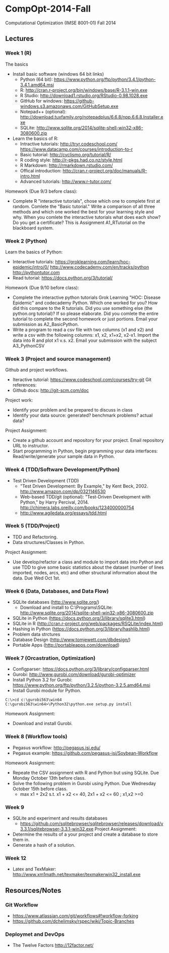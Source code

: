 CompOpt-2014-Fall
=================

Computational Optimization (IMSE 8001-01) Fall 2014

## Lectures ##

### Week 1 (R) ###
The basics
 * Install basic software (windows 64 bit links)
   * Python (64 bit): https://www.python.org/ftp/python/3.4.1/python-3.4.1.amd64.msi
   * R: http://cran.r-project.org/bin/windows/base/R-3.1.1-win.exe
   * R Studio: http://download1.rstudio.org/RStudio-0.98.1028.exe
   * GitHub for windows: https://github-windows.s3.amazonaws.com/GitHubSetup.exe
   * Notepad++ (optional): http://download.tuxfamily.org/notepadplus/6.6.8/npp.6.6.8.Installer.exe
   * SQLite: http://www.sqlite.org/2014/sqlite-shell-win32-x86-3080600.zip
 * Learn the basics of R:
   * Intractive tutorials: http://tryr.codeschool.com/ https://www.datacamp.com/courses/introduction-to-r
   * Basic tutorial: http://cyclismo.org/tutorial/R/
   * R coding style: http://r-pkgs.had.co.nz/style.html
   * R Markdown: http://rmarkdown.rstudio.com/
   * Offical introduction: http://cran.r-project.org/doc/manuals/R-intro.html
   * Advanced tutorials: http://www.r-tutor.com/

Homework (Due 9/3 before class):
 * Complete R "interactive tutorials", chose which one to complete first at random.  Comlete the "Basic tutorial."  Write a comparison of all three methods and which one worked the best for your learning style and why. When you comlete the interactive tutorials what does each show? Do you get a certificate?  This is Assignment A1_RTutorial on the blackboard system.

### Week 2 (Python) ###
Learn the basics of Python:
 * Interactive tutorials: https://groklearning.com/learn/hoc-epidemic/intro/0/ http://www.codecademy.com/en/tracks/python http://pythontutor.com
 * Read tutorial: https://docs.python.org/3/tutorial/

Homework (Due 9/10 before class):
 * Complete the interactive python tutorials Grok Learning "HOC: Disease Epidemic" and codecademy Python. Which one worked for you?  How did this compare to the R tutorials.  Did you use something else (the python.org tutorial)? If so please elaborate. Did you comlete the entire tutorial to complete the second homework or just portions.  Email your submission as A2_BasicPython.
 * Write a program to read a csv file with two columns (x1 and x2) and write a csv with the following columns: x1, x2, x1+x2, x2-x1. Import the data into R and plot x1 v.s. x2.  Email your submission with the subject A3_PythonCSV

### Week 3 (Project and source management) ###
Github and project workflows.
 * Iteractive tutorial: https://www.codeschool.com/courses/try-git
Git references:
 * Github docs: http://git-scm.com/doc

Project work:
 * Identify your problem and be prepared to discuss in class
 * Identify your data source: generated? benchmark problems? actual data?

Project Assignment:
 * Create a github account and repository for your project.  Email repository URL to instructor.
 * Start programming in Python, begin prgramming your data interfaces: Read/write/generate your sample data in Python.

### Week 4 (TDD/Software Development/Python)
 * Test Driven Development (TDD)
   * "Test Driven Development: By Example," by Kent Beck, 2002. http://www.amazon.com/dp/0321146530
   * Web-based TDD/git (optional): "Test-Driven Development with Python," by Harry Percival, 2014. http://chimera.labs.oreilly.com/books/1234000000754
   * http://www.agiledata.org/essays/tdd.html

### Week 5 (TDD/Project)
 * TDD and Refactoring.
 * Data structures/Classes in Python.

Project Assignment:
  * Use develop/refactor a class and module to import data into Python and use TDD to give some basic statistics about the dataset (number of lines imported, nodes, arcs, etc) and other structural information about the data. Due Wed Oct 1st.

### Week 6 (Data, Databases, and Data Flow)
 * SQLite databases (http://www.sqlite.org/)
   * Download and install to C:\Programs\SQLite: http://www.sqlite.org/2014/sqlite-shell-win32-x86-3080600.zip
 * SQLite in Python (https://docs.python.org/3/library/sqlite3.html)
 * SQLite in R (http://cran.r-project.org/web/packages/RSQLite/index.html)
 * Hashing in Python (https://docs.python.org/3/library/hashlib.html)
 * Problem data strctures
 * Database Design (http://www.tomjewett.com/dbdesign/)
 * Portable Apps (http://portableapps.com/download)

### Week 7 (Orcastration, Optimization)
 * Configparser: https://docs.python.org/3/library/configparser.html
 * Gurobi: http://www.gurobi.com/download/gurobi-optimizer
 * Install Python 3.2 for Gurobi: https://www.python.org/ftp/python/3.2.5/python-3.2.5.amd64.msi
 * Install Gurobi module for Python.
```BatchFile
C:\>cd c:\gurobi563\win64
C:\gurobi563\win64>\Python32\python.exe setup.py install
```

Homework Assignment:
 * Download and install Gurobi.  

### Week 8 (Workflow tools)
 * Pegasus workflow: http://pegasus.isi.edu/
 * Pegasus example: https://github.com/pegasus-isi/Soybean-Workflow

Homework Assignment:
 * Repeate the CSV assignment with R and Python but using SQLite. Due Monday October 13th before class.
 * Solve the following problem in Gurobi using Python. Due Wednesday October 15th before class.
   * max x1 + 2x2 s.t. x1 + x2 <= 40, 2x1 + x2 <= 60 ; x1,x2 >=0 

### Week 9
 * SQLite and experiment and results databases
   * https://github.com/sqlitebrowser/sqlitebrowser/releases/download/v3.3.1/sqlitebrowser-3.3.1-win32.exe
Project Assignment:
 * Determine the results of a your project and create a database to store them in.
 * Generate a hash of a solution.


### Week 12
 * Latex and TexMaker: http://www.xm1math.net/texmaker/texmakerwin32_install.exe 

## Resources/Notes ##

### Git Workflow
 * https://www.atlassian.com/git/workflows#!workflow-forking
 * https://github.com/dchelimsky/rspec/wiki/Topic-Branches

### Deploymet and DevOps ###
 * The Twelve Factors http://12factor.net/

